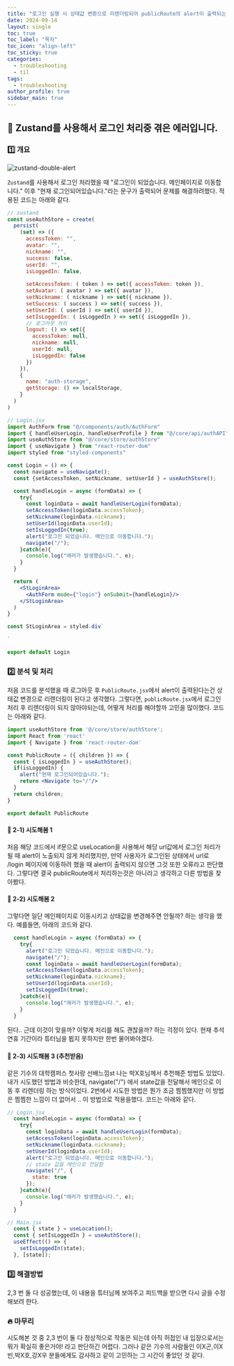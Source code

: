 ```yaml
---
title: "로그인 실행 시 상태값 변환으로 리렌더링되어 publicRoute의 alert이 출력되는 현상"
date: 2024-09-14
layout: single
toc: true
toc_label: "목차"
toc_icon: "align-left"
toc_sticky: true
categories:  
  - troubleshooting
  - til
tags:
  - troubleshooting
author_profile: true
sidebar_main: true
---
```


## :ledger: Zustand를 사용해서 로그인 처리중 겪은 에러입니다.

### :one: 개요

![zustand-double-alert](https://github.com/user-attachments/assets/23ae6d76-1ff4-473e-8c98-5d47281c9403)

`Zustand`를 사용해서 로그인 처리했을 때 "로그인이 되었습니다. 메인페이지로 이동합니다." 이후 "현재 로그인되어있습니다."라는 문구가 출력되어 문제를 해결하려했다. 적용된 코드는 아래와 같다.

```jsx
// zustand
const useAuthStore = create(
  persist(
    (set) => ({
      accessToken: "",
      avatar: "",
      nickname: "",
      success: false,
      userId: "",
      isLoggedIn: false,
    
      setAccessToken: ( token ) => set({ accessToken: token }),
      setAvatar: ( avatar ) => set({ avatar }),
      setNickname: ( nickname ) => set({ nickname }),
      setSuccess: ( success ) => set({ success }),
      setUserId: ( userId ) => set({ userId }),
      setIsLoggedIn: ( isLoggedIn ) => set({ isLoggedIn }),
      // 로그아웃 처리 
      logout: () => set({
        accessToken: null,
        nickname: null,
        userId: null,
        isLoggedIn: false
      })
    }),
    {
      name: "auth-storage",
      getStorage: () => localStorage,
    }
  )
)

// Login.jsx
import AuthForm from "@/components/auth/AuthForm"
import { handleUserLogin, handleUserProfile } from "@/core/api/authAPI"
import useAuthStore from "@/core/store/authStore"
import { useNavigate } from "react-router-dom"
import styled from "styled-components"

const Login = () => {
  const navigate = useNavigate();
  const {setAccessToken, setNickname, setUserId } = useAuthStore();

  const handleLogin = async (formData) => {
    try{
      const loginData = await handleUserLogin(formData);
      setAccessToken(loginData.accessToken);
      setNickname(loginData.nickname);
      setUserId(loginData.userId);    
      setIsLoggedIn(true);
      alert("로그인 되었습니다. 메인으로 이동합니다.");
      navigate("/");
    }catch(e){
      console.log("에러가 발생했습니다.", e);
    }
  }

  return (
    <StLoginArea>
      <AuthForm mode={"login"} onSubmit={handleLogin}/>
    </StLoginArea>
  )
}

const StLoginArea = styled.div`
  
`

export default Login
```

### :two: 분석 및 처리
처음 코드를 분석했을 때 로그아웃 후 `PublicRoute.jsx`에서 alert이 출력된다는건 상태값 변경으로 리렌더링이 된다고 생각했다. 그렇다면, `publicRoute.jsx`에서 로그인 처리 후 리렌더링이 되지 않아야되는데, 어떻게 처리를 해야할까 고민을 많이했다. 코드는 아래와 같다.

```jsx
import useAuthStore from '@/core/store/authStore';
import React from 'react'
import { Navigate } from 'react-router-dom'

const PublicRoute = ({ children }) => {
  const { isLoggedIn } = useAuthStore();
  if(isLoggedIn) {
    alert("현재 로그인되어있습니다.");
    return <Navigate to="/"/>
  }
  return children;
}

export default PublicRoute
```

#### :pushpin: 2-1) 시도해봄 1
처음 해당 코드에서 if문으로 useLocation을 사용해서 해당 url값에서 로그인 처리가 될 때 alert이 노출되지 않게 처리했지만, 만약 사용자가 로그인된 상태에서 url로 /login 페이지에 이동하려 했을 때 alert이 출력되지 않으면 그것 또한 오류라고 판단했다. 그렇다면 결국 publicRoute에서 처리하는것은 아니라고 생각하고 다른 방법을 찾아봤다.


#### :pushpin: 2-2) 시도해봄 2
그렇다면 일단 메인페이지로 이동시키고 상태값을 변경해주면 안될까? 하는 생각을 했다. 예를들면, 아래의 코드와 같다.

```jsx
  const handleLogin = async (formData) => {
    try{            
      alert("로그인 되었습니다. 메인으로 이동합니다.");
      navigate("/");  
      const loginData = await handleUserLogin(formData);
      setAccessToken(loginData.accessToken);
      setNickname(loginData.nickname);
      setUserId(loginData.userId);    
      setIsLoggedIn(true);
    }catch(e){
      console.log("에러가 발생했습니다.", e);
    }
  }
```

된다.. 근데 이것이 맞을까? 이렇게 처리를 해도 괜찮을까? 하는 걱정이 있다. 현재 추석 연휴 기간이라 튜터님을 뵙지 못하지만 한번 물어봐야겠다.


#### :pushpin: 2-3) 시도해봄 3 (추천받음)
같은 기수의 대학캠퍼스 첫사랑 선배느낌st 나는 박X호님께서 추천해준 방법도 있었다. 내가 시도했던 방법과 비슷한데, navigate("/") 에서 state값을 전달해서 메인으로 이동 후 리렌더링 하는 방식이었다. 2번에서 시도한 방법은 뭔가 조금 찜찜했지만 이 방법은 찜찜한 느낌이 더 없어서 .. 이 방법으로 적용을했다. 코드는 아래와 같다.

```jsx
// Login.jsx
  const handleLogin = async (formData) => {
    try{
      const loginData = await handleUserLogin(formData);
      setAccessToken(loginData.accessToken);
      setNickname(loginData.nickname);
      setUserId(loginData.userId);    
      alert("로그인 되었습니다. 메인으로 이동합니다.");
      // state 값을 메인으로 전달함
      navigate("/", {
        state: true
      });
    }catch(e){
      console.log("에러가 발생했습니다.", e);
    }
  }

// Main.jsx
  const { state } = useLocation();
  const { setIsLoggedIn } = useAuthStore();
  useEffect(() => {
    setIsLoggedIn(state);
  }, [state]);

```




### :three: 해결방법
2,3 번 둘 다 성공했는데, 이 내용을 튜터님께 보여주고 피드백을 받으면 다시 글을 수정해보려 한다.

### :fire: 마무리
시도해본 것 중 2,3 번이 둘 다 정상적으로 작동은 되는데 아직 허접인 내 입장으로서는 뭐가 확실히 좋은거야! 라고 판단하긴 어렵다. 그러나 같은 기수의 사람들인 이X곤,이X빈,박X호,강X우 분들에게도 감사하고 같이 고민하는 그 시간이 좋았던 것 같다.